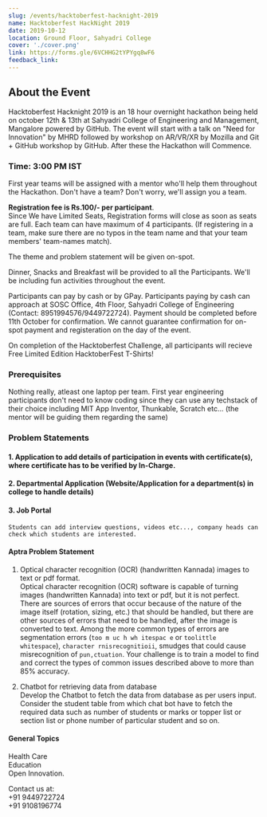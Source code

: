```yaml
---
slug: /events/hacktoberfest-hacknight-2019
name: Hacktoberfest HackNight 2019
date: 2019-10-12
location: Ground Floor, Sahyadri College
cover: './cover.png'
link: https://forms.gle/6VCHHG2tYPYgq8wF6
feedback_link:
---
```


## About the Event 
Hacktoberfest Hacknight 2019 is an 18 hour overnight hackathon being held on october 12th & 13th at Sahyadri College of Engineering and Management, Mangalore powered by GitHub. The event will start with a talk on "Need for Innovation" by MHRD followed by workshop on AR/VR/XR by Mozilla and Git + GitHub workshop by GitHub. After these the Hackathon will Commence.

### Time: 3:00 PM IST

First year teams will be assigned with a mentor who'll help them throughout the Hackathon. Don't have a team? Don't worry, we'll assign you a team.

<b>Registration fee is Rs.100/- per participant</b>.<br /> Since We have Limited Seats, Registration forms will close as soon as seats are full. Each team can have maximum of 4 participants. (If registering in a team, make sure there are no typos in the team name and that your team members' team-names match).

The theme and problem statement will be given on-spot.

Dinner, Snacks and Breakfast will be provided to all the Participants. We'll be including fun activities throughout the event.

Participants can pay by cash or by
GPay. Participants paying by cash can approach at SOSC Office, 4th Floor, Sahyadri College of Engineering (Contact: 8951994576/9449722724). Payment should be completed before 11th October for confirmation. We cannot guarantee confirmation for on-spot payment and registeration on the day of the event. 

On completion of the Hacktoberfest Challenge, all participants will recieve Free Limited Edition HacktoberFest T-Shirts!

### Prerequisites
Nothing really, atleast one laptop per team. First year engineering participants don't need to know coding since they can use any  techstack of their choice including MIT App Inventor, Thunkable, Scratch etc... (the mentor will be guiding them regarding the same)

### Problem Statements
#### 1. Application to add details of participation in events with certificate(s), where certificate has to be verified by In-Charge.
    
#### 2. Departmental Application (Website/Application for a department(s) in college to handle details)
#### 3. Job Portal
    Students can add interview questions, videos etc..., company heads can check which students are interested.
    
#### Aptra Problem Statement
  1) Optical character recognition (OCR) (handwritten Kannada) images to text or pdf
format. <br />
    Optical character recognition (OCR) software is capable of turning images (handwritten
    Kannada) into text or pdf, but it is not perfect. There are sources of errors that occur because of
    the nature of the image itself (rotation, sizing, etc.) that should be handled, but there are other
    sources of errors that need to be handled, after the image is converted to text. Among the more
    common types of errors are segmentation errors (`too m uc h wh itespac e` or `toolittle
    whitespace`), `character rnisrecognitioii`, smudges that could cause misrecognition of
    `pun,ctuation`.
    Your challenge is to train a model to find and correct the types of common issues described
    above to more than 85% accuracy.
 
  2) Chatbot for retrieving data from database <br />
    Develop the Chatbot to fetch the data from database as per users input. Consider the student
    table from which chat bot have to fetch the required data such as number of students or marks or
    topper list or section list or phone number of particular student and so on.

#### General Topics
  Health Care <br />
  Education <br />
  Open Innovation.

Contact us at:<br />
+91 9449722724<br />
+91 9108196774
